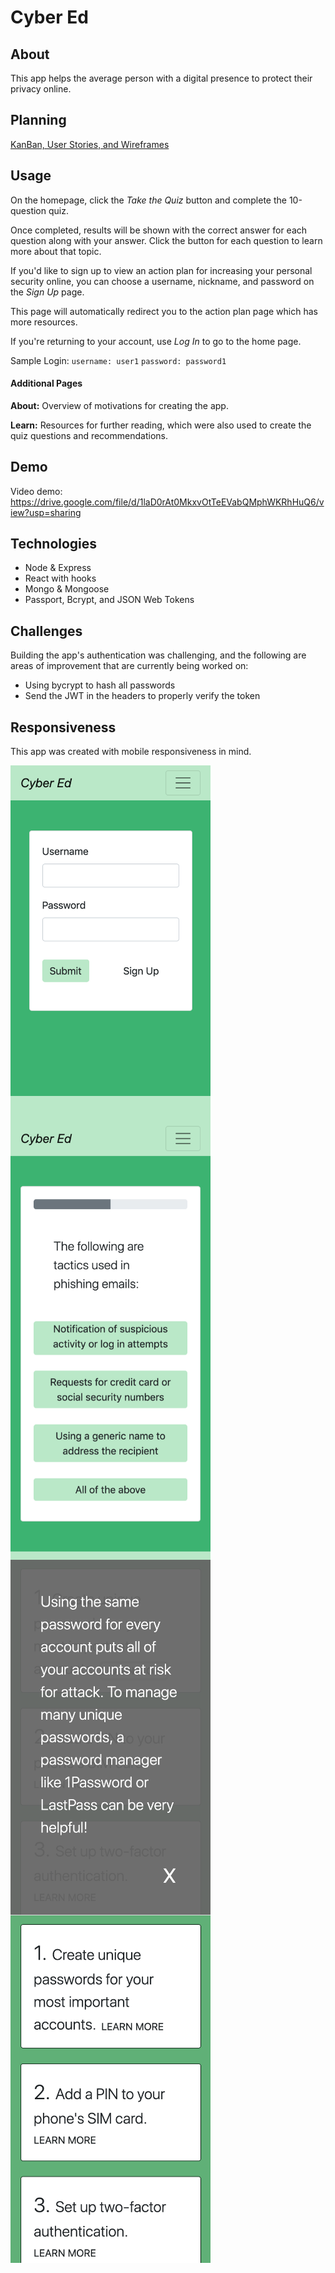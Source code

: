 # Cyber Ed

## About

This app helps the average person with a digital presence to protect their privacy online.

## Planning

[KanBan, User Stories, and Wireframes](https://github.com/zoe-gonzales/cyber-ed/tree/master/process)

## Usage

On the homepage, click the *Take the Quiz* button and complete the 10-question quiz.

Once completed, results will be shown with the correct answer for each question along with your answer. Click the button for each question to learn more about that topic.

If you'd like to sign up to view an action plan for increasing your personal security online, you can choose a username, nickname, and password on the *Sign Up* page.

This page will automatically redirect you to the action plan page which has more resources.

If you're returning to your account, use *Log In* to go to the home page. 

Sample Login:
` username: user1 `
` password: password1 `

#### Additional Pages

**About:** Overview of motivations for creating the app.

**Learn:** Resources for further reading, which were also used to create the quiz questions and recommendations.

## Demo

Video demo: https://drive.google.com/file/d/1laD0rAt0MkxvOtTeEVabQMphWKRhHuQ6/view?usp=sharing

## Technologies
* Node & Express
* React with hooks
* Mongo & Mongoose
* Passport, Bcrypt, and JSON Web Tokens

## Challenges
Building the app's authentication was challenging, and the following are areas of improvement that are currently being worked on:
* Using bycrypt to hash all passwords
* Send the JWT in the headers to properly verify the token

## Responsiveness
This app was created with mobile responsiveness in mind.

<img src="./client/public/images/readme/signin.png" width="320" style="float: left;">
<img src="./client/public/images/readme/quiz.png" width="320" style="float: left;">
<img src="./client/public/images/readme/modal.png" width="320" style="float: left;">
<img src="./client/public/images/readme/action.png" width="320" style="float: left;">

